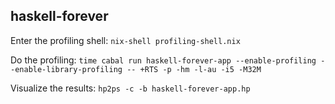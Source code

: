 ## haskell-forever
Enter the profiling shell: `nix-shell profiling-shell.nix`

Do the profiling:
`time cabal run haskell-forever-app --enable-profiling --enable-library-profiling -- +RTS -p -hm -l-au -i5 -M32M`

Visualize the results:
`hp2ps -c -b haskell-forever-app.hp`
